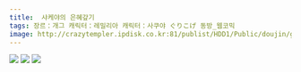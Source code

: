 ```yaml
---
title:  샤케야의 은혜갚기
tags: 장르：개그 캐릭터：레밀리아 캐릭터：사쿠야 ぐりこげ 동방_웹코믹
image: http://crazytempler.ipdisk.co.kr:81/publist/HDD1/Public/doujin/ghap/5620/001.jpg
---
```

<img src="http://crazytempler.ipdisk.co.kr:81/publist/HDD1/Public/doujin/ghap/5620/001.jpg">
<img src="http://crazytempler.ipdisk.co.kr:81/publist/HDD1/Public/doujin/ghap/5620/002.jpg">
<img src="http://crazytempler.ipdisk.co.kr:81/publist/HDD1/Public/doujin/ghap/5620/003.jpg">
